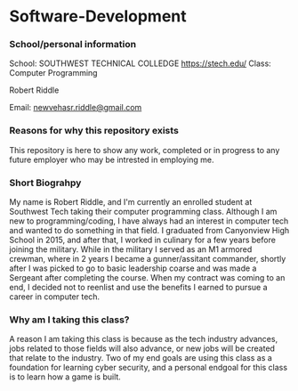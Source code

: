# Software-Development

### <h3> School/personal information
School: SOUTHWEST TECHNICAL COLLEDGE
https://stech.edu/
Class: Computer Programming


Robert Riddle

Email: newvehasr.riddle@gmail.com


### <h3> Reasons for why this repository exists
This repository is here to show any work, completed or in progress to any future employer who may be intrested in employing me.

### <h3> Short Biograhpy
My name is Robert Riddle, and I'm currently an enrolled student at Southwest Tech taking their computer programming class.
Although I am new to programming/coding, I have always had an interest in computer tech and wanted to do something in that field.
I graduated from Canyonview High School in 2015, and after that, I worked in culinary for a few years before joining the military.
While in the military I served as an M1 armored crewman, where in 2 years I became a gunner/assitant commander, shortly after I was 
picked to go to basic leadership coarse and was made a Sergeant after completing the course. When my contract was coming to an end,
I decided not to reenlist and use the benefits I earned to pursue a career in computer tech.

### <h3> Why am I taking this class?
A reason I am taking this class is because as the tech industry advances, jobs related to those fields will also advance, or new jobs will be created that relate to the industry. Two of my end goals are using this class as a foundation for learning cyber security, and a personal endgoal for this class is to learn how a game is built.



